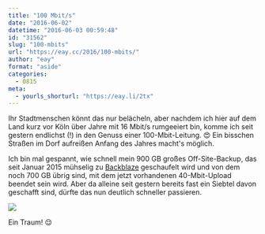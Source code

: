 ```yaml
---
title: "100 Mbit/s"
date: "2016-06-02"
datetime: "2016-06-03 00:59:48"
id: "31562"
slug: "100-mbits"
url: "https://eay.cc/2016/100-mbits/"
author: "eay"
format: "aside"
categories:
  - 0815
meta:
  - yourls_shorturl: "https://eay.li/2tx"
---
```


Ihr Stadtmenschen könnt das nur belächeln, aber nachdem ich hier auf dem Land kurz vor Köln über Jahre mit 16 Mbit/s rumgeeiert bin, komme ich seit gestern endlichst (!) in den Genuss einer 100-Mbit-Leitung. 😍 Ein bisschen Straßen im Dorf aufreißen Anfang des Jahres macht's möglich.

Ich bin mal gespannt, wie schnell mein 900 GB großes Off-Site-Backup, das seit Januar 2015 mühselig zu [Backblaze](https://secure.backblaze.com/r/01rb8i) geschaufelt wird und von dem noch 700 GB übrig sind, mit dem jetzt vorhandenen 40-Mbit-Upload beendet sein wird. Aber da alleine seit gestern bereits fast ein Siebtel davon geschafft sind, dürfte das nun deutlich schneller passieren.

![](https://eay.cc/uploads/2016/100mbps.jpg)

Ein Traum! 😌
